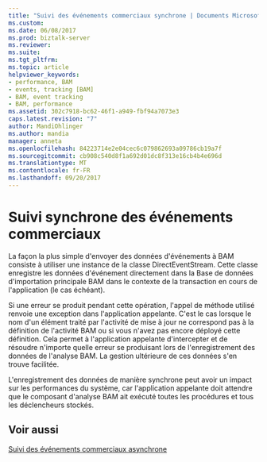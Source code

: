 ```yaml
---
title: "Suivi des événements commerciaux synchrone | Documents Microsoft"
ms.custom: 
ms.date: 06/08/2017
ms.prod: biztalk-server
ms.reviewer: 
ms.suite: 
ms.tgt_pltfrm: 
ms.topic: article
helpviewer_keywords:
- performance, BAM
- events, tracking [BAM]
- BAM, event tracking
- BAM, performance
ms.assetid: 302c7918-bc62-46f1-a949-fbf94a7073e3
caps.latest.revision: "7"
author: MandiOhlinger
ms.author: mandia
manager: anneta
ms.openlocfilehash: 84223714e2e04cec6c079862693a09786cb19a7f
ms.sourcegitcommit: cb908c540d8f1a692d01dc8f313e16cb4b4e696d
ms.translationtype: MT
ms.contentlocale: fr-FR
ms.lasthandoff: 09/20/2017
---
```

# <a name="synchronous-business-event-tracking"></a>Suivi synchrone des événements commerciaux
La façon la plus simple d'envoyer des données d'événements à BAM consiste à utiliser une instance de la classe DirectEventStream. Cette classe enregistre les données d'événement directement dans la Base de données d'importation principale BAM dans le contexte de la transaction en cours de l'application (le cas échéant).  
  
 Si une erreur se produit pendant cette opération, l'appel de méthode utilisé renvoie une exception dans l'application appelante. C'est le cas lorsque le nom d'un élément traité par l'activité de mise à jour ne correspond pas à la définition de l'activité BAM ou si vous n'avez pas encore déployé cette définition. Cela permet à l'application appelante d'intercepter et de résoudre n'importe quelle erreur se produisant lors de l'enregistrement des données de l'analyse BAM. La gestion ultérieure de ces données s'en trouve facilitée.  
  
 L'enregistrement des données de manière synchrone peut avoir un impact sur les performances du système, car l'application appelante doit attendre que le composant d'analyse BAM ait exécuté toutes les procédures et tous les déclencheurs stockés.  
  
## <a name="see-also"></a>Voir aussi  
 [Suivi des événements commerciaux asynchrone](../core/asynchronous-business-event-tracking.md)